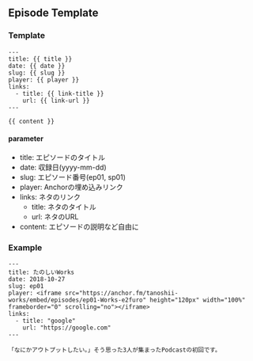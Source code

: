 ## Episode Template


### Template
```
---
title: {{ title }}
date: {{ date }}
slug: {{ slug }}
player: {{ player }}
links: 
  - title: {{ link-title }}
    url: {{ link-url }}
---

{{ content }}
```

#### parameter
- title: エピソードのタイトル
- date: 収録日(yyyy-mm-dd)
- slug: エピソード番号(ep01, sp01)
- player: Anchorの埋め込みリンク
- links: ネタのリンク
  - title: ネタのタイトル
  - url: ネタのURL
- content: エピソードの説明など自由に

### Example

```
---
title: たのしいWorks
date: 2018-10-27
slug: ep01
player: <iframe src="https://anchor.fm/tanoshii-works/embed/episodes/ep01-Works-e2furo" height="120px" width="100%" frameborder="0" scrolling="no"></iframe>
links:
  - title: "google"
    url: "https://google.com"
---

「なにかアウトプットしたい。」そう思った3人が集まったPodcastの初回です。
```